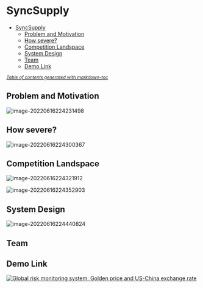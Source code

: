 # SyncSupply 
- [SyncSupply](#syncsupply)
  * [Problem and Motivation](#problem-and-motivation)
  * [How severe?](#how-severe-)
  * [Competition Landspace](#competition-landspace)
  * [System Design](#system-design)
  * [Team](#team)
  * [Demo Link](#demo-link)

<small><i><a href='http://ecotrust-canada.github.io/markdown-toc/'>Table of contents generated with markdown-toc</a></i></small>


## Problem and Motivation

![image-20220616224231498](https://asdsadsadsad.oss-cn-beijing.aliyuncs.com/image-20220616224231498.png)



## How severe?

![image-20220616224300367](https://asdsadsadsad.oss-cn-beijing.aliyuncs.com/image-20220616224300367.png)

## Competition Landspace

![image-20220616224321912](https://asdsadsadsad.oss-cn-beijing.aliyuncs.com/image-20220616224321912.png)

![image-20220616224352903](https://asdsadsadsad.oss-cn-beijing.aliyuncs.com/image-20220616224352903.png)

## System Design

![image-20220616224440824](https://asdsadsadsad.oss-cn-beijing.aliyuncs.com/image-20220616224440824.png)

## Team



## Demo Link

[![Global risk monitoring system: Golden price and US-China exchange rate](https://asdsadsadsad.oss-cn-beijing.aliyuncs.com/image-20220616224640456.png)](https://www.youtube.com/watch?v=2NBC5_fMKBE&list=PLl7A_M-X_xV-yAD5uHk82wlaTj2YVKnHa)
